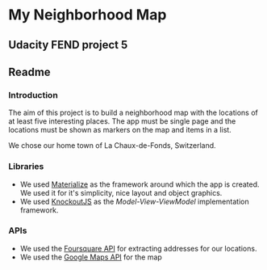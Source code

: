 # My Neighborhood Map
## Udacity FEND project 5
## Readme

### Introduction
The aim of this project is to build a neighborhood map with the locations of at least five interesting places. The app must be single page and the locations must be shown as markers on the map and items in a list.

We chose our home town of La Chaux-de-Fonds, Switzerland. 

### Libraries
 - We used [Materialize](http://materializecss.com/) as the framework around which the app is created. We used it for it's simplicity, nice layout and object graphics.
 - We used [KnockoutJS](http://knockoutjs.com/) as the *Model-View-ViewModel* implementation framework.
  
### APIs
 - We used the [Foursquare API](http://api.foursquare.com/) for extracting addresses for our locations.
 - We used the [Google Maps API](https://developers.google.com/maps) for the map